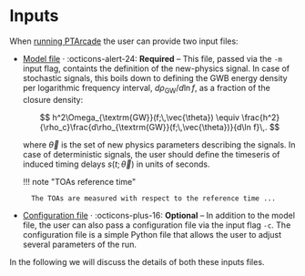 # Inputs

When [running PTArcade][run] the user can provide two input files:

- [Model file][model] · :octicons-alert-24: __Required__ – This file, passed via the `-m` input flag, containts the definition of the new-physics signal. In case of stochastic signals, this boils down to defining the GWB energy density per logarithmic frequency interval, $d\rho_{\textrm{GW}}/d\ln f$, as a fraction of the closure density:

    $$
    h^2\Omega_{\textrm{GW}}(f;\,\vec{\theta}) \equiv \frac{h^2}{\rho_c}\frac{d\rho_{\textrm{GW}}(f;\,\vec{\theta})}{d\ln f}\,.
    $$

    where $\vec{\theta}$ is the set of new physics parameters describing the signals. In case of deterministic signals, the user should define the timeseris of induced timing delays $s(t;\,\vec{\theta})$ in units of seconds.


    !!! note "TOAs reference time"

        The TOAs are measured with respect to the reference time ...

- [Configuration file][config] · :octicons-plus-16: __Optional__ – In addition to the model file, the user can also pass a configuration file via the input flag `-c`. The configuration file is a simple Python file that allows the user to adjust several parameters of the run.

In the following we will discuss the details of both these inputs files. 

  [run]: ../getting_started/run.md
  [model]: model.md
  [config]: config.md
